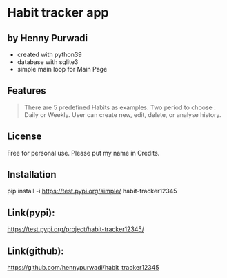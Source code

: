 # Habit tracker app
## by Henny Purwadi

- created with python39
- database with sqlite3
- simple main loop for Main Page

## Features
> There are 5 predefined Habits as examples.
> Two period to choose : Daily or Weekly.
> User can create new, edit, delete, or analyse history.

## License
Free for personal use. 
Please put my name in Credits.

## Installation
pip install -i https://test.pypi.org/simple/ habit-tracker12345

## Link(pypi):
https://test.pypi.org/project/habit-tracker12345/

## Link(github):
https://github.com/hennypurwadi/habit_tracker12345




